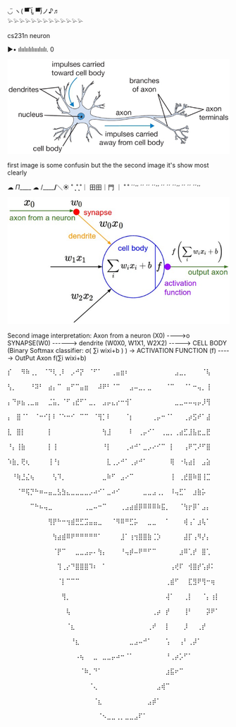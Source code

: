 ◡̈   ヽ( ▀̿ Ĺ̯ ▀̿)ノ♪♬  
𓅫𓅫𓅫𓅫𓅫𓅫𓅫𓅫𓅫𓅫𓅫𓅫𓅫

cs231n neuron

▶• ılıılıılılıııılıılı. 0

![neuron.png](neuron.png)

first image is some confusin but the the second image it's show most clearly



☁︎           _Π_____       ☁︎
        /______/__＼☀︎
˚ ˛˚˛˚｜ 田田｜門   ｜ ˚ ˚
´´ ̛ ̛ ´´ ´´ ´´ ̛ ̛ ´´ ´´ ´´ ̛ ̛ ´´ ´´ ´´ ̛ ̛


 
![](neuron_model.jpeg)

Second image interpretation: Axon from a neuron (X0) ---->o SYNAPSE(W0) ------> dendrite (W0X0, W1X1, W2X2) -----> CELL BODY (Binary Softmax classifier: σ( ∑i wixi+b ) ) -> ACTIVATION FUNCTION (f) -----> OutPut Axon f(∑i wixi+b)


⡎⠀⠀⠻⠷⢀⡀⠀⠈⠙⢇⢀⠇⠀⡠⠚⡝⠀⠈⠋⠁⠀⠀⢀⣤⣶⠆⠀⠀⠀⠀⠀⠀⠀⠀⠀⠀⣠⣀⡀⠀⠀⠀⠈⢧⠀⠀⠀⠀⠀
⢣⡀⠀⠀⠀⠘⠽⠃⠀⣴⡄⠉⠀⣤⠋⠉⣤⣶⠀⠀⠼⠟⠃⠈⠉⠀⠀⣠⠤⣀⡀⣀⠀⠀⠀⠈⠉⠀⠀⠈⠁⠒⢤⡀⢸⠀⠀⠀⠀⠀
⡄⠙⡶⣦⢀⣀⣤⠀⠀⣈⣥⡀⠈⠋⢠⣞⠋⠁⣀⡀⠀⣠⡤⣄⡔⠒⢺⠁⠀⠀⠀⠀⠀⠀⠀⠀⠀⣀⣀⠤⠤⢤⡤⡸⢻⠀⠀⠀⠀⠀
⡄⠀⣿⠈⠁⠀⠈⠒⠊⡇⠇⠈⠑⠒⠊⠀⠉⠉⠀⠈⢻⡁⠇⠀⠀⠀⠈⡆⠀⠀⠀⠀⢀⡤⠒⠈⠁⠀⠀⢀⡴⣫⠞⠁⣼⠀⠀⠀⠀⠀
⣇⠀⣿⡇⠀⠀⠀⠀⠀⡇⠀⠀⠀⠀⠀⠀⠀⠀⠀⠀⠀⢳⣸⠀⠀⠀⠀⠇⠀⢀⡤⠊⠁⠀⢀⣀⡀⢀⣴⣋⣸⣧⣖⣀⣟⠀⠀⠀⠀⠀
⠘⡄⢸⣷⠀⠀⠀⠀⠀⡇⢸⠀⠀⠀⠀⠀⠀⠀⠀⠀⠀⠘⡇⠀⠀⠀⢀⠴⠚⠁⣀⡠⠔⠊⠉⠀⡇⠀⠀⢠⠟⢉⠜⠋⣿⠀⠀⠀⠀⠀
⠱⣷⡀⢟⢆⠀⠀⠀⠀⢸⠘⡆⠀⠀⠀⠀⠀⠀⠀⠀⠀⠀⣇⢀⡠⠚⠁⢀⡴⠚⠁⠀⠀⠀⠀⠀⢿⠀⠐⢧⣴⡇⠀⣠⣵⠀⠀⠀⠀⠀
⠀⠘⢷⣘⣌⢦⠀⠀⠀⠀⢣⠹⡀⠀⠀⠀⠀⠀⠀⠀⠀⣀⠷⠋⠀⣠⠔⠉⠀⠀⠀⠀⠀⠀⠀⠀⢸⠀⢀⣞⣿⠷⣿⢸⣉⠀⠀⠀⠀⠀
⠀⠀⠈⠛⢯⡙⠓⠶⠤⣤⣀⣣⣳⣄⣀⣀⣀⣀⡠⠴⠊⠁⣀⠴⠊⠀⠀⠀⠀⠀⣀⣀⣠⢀⡀⠀⠸⢤⣋⠁⠀⣰⣷⡥⠀⠀⠀⠀⠀⠀
⠀⠀⠀⠀⠀⠉⠓⠦⢤⣀⠀⠀⠀⠀⠀⠀⠀⢀⣀⠤⠒⠉⠀⠀⠀⢀⣠⣴⣾⡿⠿⠿⠿⠷⣯⡀⠀⠀⠈⢳⡖⡿⠁⣠⡄⠀⠀⠀⠀⠀
⠀⠀⠀⠀⠀⠀⠀⠀⠀⢻⡟⠓⠒⢲⣾⣛⣋⣩⣤⣤⣀⠀⠀⠈⠻⠿⠛⣋⡥⠀⠀⣀⣀⠀⠀⠁⠀⠀⠀⢾⢠⠁⣰⢧⠁⠀⠀⠀⠀⠀
⠀⠀⠀⠀⠀⠀⠀⠀⠀⠀⢳⣴⣾⠿⠟⠛⠛⠛⠛⠛⠁⠀⠀⠀⠀⣸⠁⢰⢲⣿⣿⣷⢈⡱⠀⠀⠀⠀⠀⣼⡏⢠⠻⡜⡄⠀⠀⠀⠀⠀
⠀⠀⠀⠀⠀⠀⠀⠀⠀⠀⠈⡟⠉⠀⠀⣀⣀⣠⡤⠄⢳⡄⠀⠀⠀⠘⢤⡾⠤⠟⠛⠋⠉⠀⠀⠀⠀⠀⣰⠿⢁⡞⠀⣿⢁⠀⠀⠀⠀⠀
⠀⠀⠀⠀⠀⠀⠀⠀⠀⠀⠀⢹⢀⡔⠙⣿⣿⣿⠹⠆⠀⠁⠀⠀⠀⠀⠀⠀⠀⠀⠀⠀⠀⠀⠀⠀⢠⢞⠏⠀⢺⣿⡞⢡⡾⠅⠀⠀⠀⠀
⠀⠀⠀⠀⠀⠀⠀⠀⠀⠀⠀⠈⡇⠉⠉⠉⠀⠀⠀⠀⠀⠀⠀⠀⠀⠀⠀⠀⠀⠀⠀⠀⠀⠀⠀⢀⣾⠋⠀⠀⣏⣻⠟⢻⠒⢶⠀⠀⠀⠀
⠀⠀⠀⠀⠀⠀⠀⠀⠀⠀⠀⠀⢻⡀⠀⠀⠀⠀⠀⠀⠀⠀⠀⠀⠀⠀⠀⠀⠀⠀⠀⠀⠀⠀⠀⢼⠁⠀⠀⢀⡇⠀⠀⠈⡄⢰⡇⠀⠀⠀
⠀⠀⠀⠀⠀⠀⠀⠀⠀⠀⠀⠀⠀⢧⠀⠀⠀⠀⠀⠀⠀⠀⠀⠀⠀⠀⠀⠀⠀⠀⠀⠀⢀⡴⠀⡞⠀⠀⠀⢸⠃⠀⠀⠀⡽⠟⠁⠀⠀⠀
⠀⠀⠀⠀⠀⠀⠀⠀⠀⠀⠀⠀⠀⠈⣆⠀⠀⠀⠀⠀⠀⠀⠀⠀⠀⠀⠀⠀⠀⠀⠀⢀⠞⠀⠀⡇⠀⠀⠀⡸⠀⠀⢀⡞⠀⠀⠀⠀⠀⠀
⠀⠀⠀⠀⠀⠀⠀⠀⠀⠀⠀⠀⠀⠀⠘⣆⠀⠀⠀⠀⠀⠀⠀⠀⠀⠀⠀⣀⣠⠤⠚⠁⠀⠀⠀⢡⠀⠀⢠⠃⢀⡼⠁⠀⠀⠀⠀⠀⠀⠀
⠀⠀⠀⠀⠀⠀⠀⠀⠀⠀⠀⠀⠀⠀⠀⠠⢦⠀⠀⣀⠀⣀⣀⡤⠴⠒⠈⠁⠀⠀⠀⠀⠀⠀⠀⠘⢀⡴⡡⠋⠁⠀⠀⠀⠀⠀⠀⠀⠀⠀
⠀⠀⠀⠀⠀⠀⠀⠀⠀⠀⠀⠀⠀⠀⠀⠀⠈⠷⡀⠙⠁⠀⠀⠀⠀⠀⠀⠀⠀⠀⠀⠀⠀⠀⠀⣰⣯⠖⠉⠀⠀⠀⠀⠀⠀⠀⠀⠀⠀⠀
⠀⠀⠀⠀⠀⠀⠀⠀⠀⠀⠀⠀⠀⠀⠀⠀⠀⠀⠈⢄⠀⠀⠀⠀⠀⠀⠀⠀⠀⠀⠀⠀⠀⣠⢾⠉⠀⠀⠀⠀⠀⠀⠀⠀⠀⠀⠀⠀⠀⠀
⠀⠀⠀⠀⠀⠀⠀⠀⠀⠀⠀⠀⠀⠀⠀⠀⠀⠀⠀⠈⣆⠀⠀⠀⠀⠀⠀⠀⠀⠀⠀⣠⡾⠁⠀⠀⠀⠀⠀⠀⠀⠀⠀⠀⠀⠀⠀⠀⠀⠀
⠀⠀⠀⠀⠀⠀⠀⠀⠀⠀⠀⠀⠀⠀⠀⠀⠀⠀⠀⠀⠈⠢⣀⣀⢀⡀⣀⣀⣠⠏⠁⠀⠀⠀⠀⠀⠀⠀⠀⠀⠀⠀⠀⠀⠀⠀⠀⠀⠀⠀
⠀⠀⠀⠀⠀⠀⠀⠀⠀⠀⠀⠀⠀⠀⠀⠀⠀⠀⠀⠀⠀⠀⠀⠀⠀⠀⠀⠀⠀⠀⠀⠀⠀⠀⠀⠀⠀⠀⠀⠀⠀⠀⠀⠀⠀⠀
